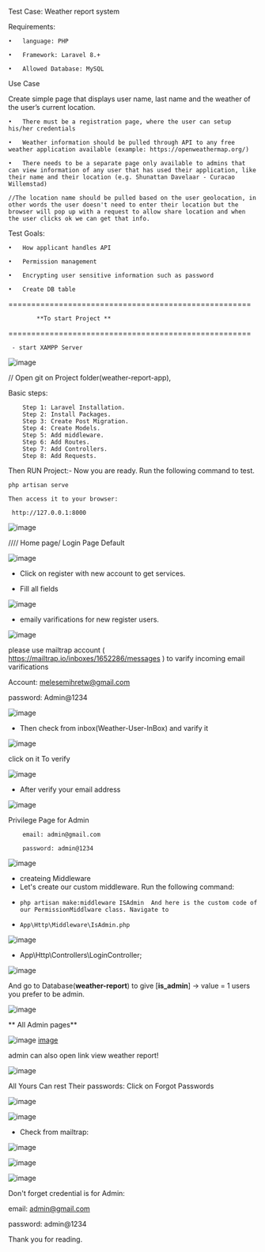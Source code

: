 Test Case: Weather report system

Requirements:

    •	language: PHP

    •	Framework: Laravel 8.+

    •	Allowed Database: MySQL

Use Case

Create simple page that displays user name, last name and the weather of the user’s current location.

    •	There must be a registration page, where the user can setup his/her credentials

    •	Weather information should be pulled through API to any free weather application available (example: https://openweathermap.org/)

    •	There needs to be a separate page only available to admins that can view information of any user that has used their application, like their name and their location (e.g. Shunattan Davelaar - Curacao Willemstad)    

    //The location name should be pulled based on the user geolocation, in other words the user doesn't need to enter their location but the browser will pop up with a request to allow share location and when the user clicks ok we can get that info.


Test Goals:

    •	How applicant handles API

    •	Permission management

    •	Encrypting user sensitive information such as password

    •	Create DB table



=====================================================

            **To start Project **   
            
=====================================================

     - start XAMPP Server
     
  
 ![image](https://user-images.githubusercontent.com/55538814/156812797-801ae3ba-a5be-43c4-aecc-8df92a8261fa.png)

 
 // Open git on Project folder(weather-report-app), 
 
 Basic steps:

        Step 1: Laravel Installation.
        Step 2: Install Packages.
        Step 3: Create Post Migration.
        Step 4: Create Models.
        Step 5: Add middleware.
        Step 6: Add Routes.
        Step 7: Add Controllers.
        Step 8: Add Requests.
  Then RUN Project:- 
     Now you are ready. Run the following command to test.

    php artisan serve

    Then access it to your browser:

     http://127.0.0.1:8000
     
 ![image](https://user-images.githubusercontent.com/55538814/156813786-0cd08982-8a5f-46c6-9d3a-91177b2de6f3.png)

 
 //// Home page/ Login Page Default
 
 ![image](https://user-images.githubusercontent.com/55538814/156814298-29c69afb-b3b0-423b-a149-8fa44487c32f.png)
 
 - Click on register with new account to get services. 

 - Fill all fields
 
 ![image](https://user-images.githubusercontent.com/55538814/156815097-aa35a41d-ca53-459d-8215-331a96af68e3.png)
 
 - emaily varifications for new register users.
 
 ![image](https://user-images.githubusercontent.com/55538814/156815351-642a02e6-7953-42de-af0c-b59048d73faa.png)

  please use mailtrap account ( https://mailtrap.io/inboxes/1652286/messages ) to varify incoming email varifications
  
   Account: melesemihretw@gmail.com
   
   password: Admin@1234
   
   ![image](https://user-images.githubusercontent.com/55538814/156815818-83332f68-b1fa-4ef9-b84e-777b6ec17a38.png)

- Then check from inbox(Weather-User-InBox) and varify it

![image](https://user-images.githubusercontent.com/55538814/156816116-194c61e4-62bb-4d34-b85f-2a3c1b1ad4f9.png)

click on it To verify

![image](https://user-images.githubusercontent.com/55538814/156816372-27ddab76-ebfc-49e4-8615-1a261844766b.png)

- After verify your email address

![image](https://user-images.githubusercontent.com/55538814/156816720-7ae3360a-a4b5-46eb-bb86-3c2eaaf6ef22.png)

Privilege Page for Admin

        email: admin@gmail.com

        password: admin@1234

![image](https://user-images.githubusercontent.com/55538814/156817748-5e595102-f5db-45d3-9ebe-916d53d8e1b6.png)

  - createing Middleware 
  - Let's create our custom middleware. Run the following command:
  -     php artisan make:middleware ISAdmin  And here is the custom code of our PermissionMiddlware class. Navigate to
  -     App\Http\Middleware\IsAdmin.php
 
 ![image](https://user-images.githubusercontent.com/55538814/156820563-9bc6876e-8b6a-4d7e-9774-ee6145e964aa.png)
 
-    App\Http\Controllers\LoginController;


![image](https://user-images.githubusercontent.com/55538814/156819247-972273ea-e260-4fd0-890b-5708b03ae31c.png)


And go to Database(**weather-report**) to give [**is_admin**] ->  value =  1 users you prefer to be admin. 

![image](https://user-images.githubusercontent.com/55538814/156819910-fa9c288d-ab4c-4079-a609-df7e39559f76.png)

**  All Admin pages**
  
![image](https://user-images.githubusercontent.com/55538814/156821270-a120d88f-afe0-4de3-ad09-206645be3bd5.png)
[image](https://user-images.githubusercontent.com/55538814/156821621-3063b746-4a5b-4d78-93ef-01dc3e735e17.png)

admin can also open link view weather report!


![image](https://user-images.githubusercontent.com/55538814/156821945-1e66942b-f340-4051-b91f-f0ed14e472e0.png)

All Yours Can rest Their passwords: Click on Forgot Passwords

![image](https://user-images.githubusercontent.com/55538814/156823780-751ee3a9-de53-43ec-99aa-b49cbc4730db.png)

![image](https://user-images.githubusercontent.com/55538814/156823912-1f89c685-1bf0-4c68-bac1-55a904359a77.png)

- Check from mailtrap:

![image](https://user-images.githubusercontent.com/55538814/156824126-f000b985-1dc7-4cbf-a9dd-545dae4a698f.png)

![image](https://user-images.githubusercontent.com/55538814/156824212-508cb4e4-4ca5-4266-a7f5-7c264a50985d.png)


![image](https://user-images.githubusercontent.com/55538814/156824294-f66df9a8-0305-469f-a143-1176b662d47c.png)



Don't forget credential is for Admin:

email: admin@gmail.com

password: admin@1234

 

Thank you for reading.











 
 
 

